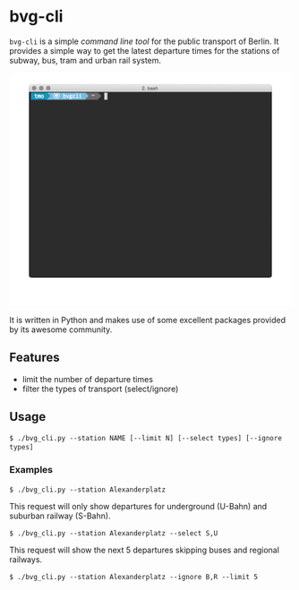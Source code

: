 # bvg-cli
`bvg-cli` is a simple *command line tool* for the public transport of Berlin. It provides a simple way to get the latest departure times for the stations of subway, bus, tram and urban rail system.

![demo usage gif](https://raw.githubusercontent.com/behrtam/bvg-cli/master/demo_usage.gif)

It is written in Python and makes use of some excellent packages provided by its awesome community.

## Features
* limit the number of departure times
* filter the types of transport (select/ignore)

## Usage
```
$ ./bvg_cli.py --station NAME [--limit N] [--select types] [--ignore types]
```

### Examples
```
$ ./bvg_cli.py --station Alexanderplatz
```

This request will only show departures for underground (U-Bahn) and suburban railway (S-Bahn).
```
$ ./bvg_cli.py --station Alexanderplatz --select S,U
```
This request will show the next 5 departures skipping buses and regional railways.
```
$ ./bvg_cli.py --station Alexanderplatz --ignore B,R --limit 5
```
